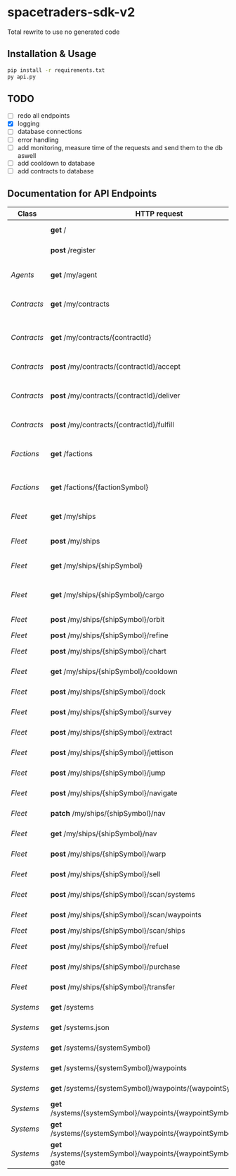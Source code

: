 # spacetraders-sdk-v2
Total rewrite to use no generated code

## Installation & Usage
```sh
pip install -r requirements.txt
py api.py
```
## TODO

- [ ] redo all endpoints
- [x] logging
- [ ] database connections
- [ ] error handling
- [ ] add monitoring, measure time of the requests and send them to the db aswell
- [ ] add cooldown to database
- [ ] add contracts to database

## Documentation for API Endpoints

Class          | HTTP request  | Description   | Implemented
------------   | ------------- | ------------- | -------------
|              | **get** /     | Status        | leaderboard db
|              | **post** /register | Register New Agent | statekeeping
| *Agents*     | **get** /my/agent | Fetch your agent's details. | statekeeping
| *Contracts*  | **get** /my/contracts | List all of your contracts. | statekeeping 
| *Contracts*  | **get** /my/contracts/{contractId} | Get the details of a contract by ID. | statekeeping 
| *Contracts*  | **post** /my/contracts/{contractId}/accept | Accept a contract. | statekeeping
| *Contracts*  | **post** /my/contracts/{contractId}/deliver | Deliver cargo on a given contract. | statekeeping & db/2
| *Contracts*  | **post** /my/contracts/{contractId}/fulfill | Fulfill a contract | statekeeping
| *Factions*   | **get** /factions | List all discovered factions in the game. | statekeeping & db
| *Factions*   | **get** /factions/{factionSymbol} | View the details of a faction. | statekeeping & db
| *Fleet*      | **get** /my/ships | Retrieve all of your ships. | statekeeping & db
| *Fleet*      | **post** /my/ships | Purchase a ship | statekeeping & db/2
| *Fleet*      | **get** /my/ships/{shipSymbol} | Retrieve the details of your ship. |  statekeeping & db
| *Fleet*      | **get** /my/ships/{shipSymbol}/cargo | Retrieve the cargo of your ship. |  
| *Fleet*      | **post** /my/ships/{shipSymbol}/orbit | Orbit Ship | statekeeping & db
| *Fleet*      | **post** /my/ships/{shipSymbol}/refine | Ship Refine | 
| *Fleet*      | **post** /my/ships/{shipSymbol}/chart | Create Chart | 
| *Fleet*      | **get** /my/ships/{shipSymbol}/cooldown | Get Ship Cooldown | 
| *Fleet*      | **post** /my/ships/{shipSymbol}/dock | Dock Ship | statekeeping & db
| *Fleet*      | **post** /my/ships/{shipSymbol}/survey | Create Survey | 
| *Fleet*      | **post** /my/ships/{shipSymbol}/extract | Extract Resources | 
| *Fleet*      | **post** /my/ships/{shipSymbol}/jettison | Jettison Cargo | 
| *Fleet*      | **post** /my/ships/{shipSymbol}/jump | Jump Ship | statekeeping & db/2
| *Fleet*      | **post** /my/ships/{shipSymbol}/navigate | Navigate Ship | statekeeping & db
| *Fleet*      | **patch** /my/ships/{shipSymbol}/nav | Patch Ship Nav | 
| *Fleet*      | **get** /my/ships/{shipSymbol}/nav | Get Ship Nav | 
| *Fleet*      | **post** /my/ships/{shipSymbol}/warp | Warp Ship | statekeeping & db
| *Fleet*      | **post** /my/ships/{shipSymbol}/sell | Sell Cargo | statekeeping & db
| *Fleet*      | **post** /my/ships/{shipSymbol}/scan/systems | Scan Systems | 
| *Fleet*      | **post** /my/ships/{shipSymbol}/scan/waypoints | Scan Waypoints | 
| *Fleet*      | **post** /my/ships/{shipSymbol}/scan/ships | Scan Ships | 
| *Fleet*      | **post** /my/ships/{shipSymbol}/refuel | Refuel Ship | statekeeping & db
| *Fleet*      | **post** /my/ships/{shipSymbol}/purchase | Purchase Cargo | statekeeping & db
| *Fleet*      | **post** /my/ships/{shipSymbol}/transfer | Transfer Cargo | statekeeping & db
| *Systems*    | **get** /systems | List Systems | statekeeping & db
| *Systems*    | **get** /systems.json | Get all systems. |  statekeeping & db
| *Systems*    | **get** /systems/{systemSymbol} | Get System | statekeeping & db
| *Systems*    | **get** /systems/{systemSymbol}/waypoints | List Waypoints | statekeeping & db
| *Systems*    | **get** /systems/{systemSymbol}/waypoints/{waypointSymbol} | Get Waypoint | statekeeping & db
| *Systems*    | **get** /systems/{systemSymbol}/waypoints/{waypointSymbol}/market | Get Market | statekeeping & db
| *Systems*    | **get** /systems/{systemSymbol}/waypoints/{waypointSymbol}/shipyard | Get Shipyard | statekeeping & db
| *Systems*    | **get** /systems/{systemSymbol}/waypoints/{waypointSymbol}/jump-gate | Get Jump Gate | statekeeping
